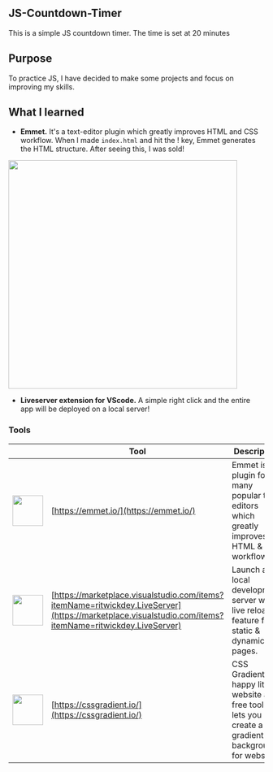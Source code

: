 ## JS-Countdown-Timer

This is a simple JS countdown timer.  The time is set at 20 minutes

## Purpose

To practice JS, I have decided to make some projects and focus on improving my skills.

## What I learned

- **Emmet.**  It's a text-editor plugin which greatly improves HTML and CSS workflow.  When I made `index.html` and hit the ! key, Emmet generates the HTML structure.  After seeing this, I was sold!

<img src = https://miro.medium.com/max/764/1*wgJno5JeA8C6HqiMUd7Uig.png height="auto" width="450">

- **Liveserver extension for VScode.**  A simple right click and the entire app will be deployed on a local server!

### Tools

|       | Tool                                                               | Description                                                                  |
| :---: | ------------------------------------------------------------------ | ---------------------------------------------------------------------- |
| <img src="https://emmet.io/-/4076541266/i/logo.svg" height="auto" width="60"> | [https://emmet.io/](https://emmet.io/) | Emmet is a plugin for many popular text editors which greatly improves HTML & CSS workflow      
| <img src="https://ritwickdey.gallerycdn.vsassets.io/extensions/ritwickdey/liveserver/5.6.1/1555497731217/Microsoft.VisualStudio.Services.Icons.Default" height="auto" width="60"> | [https://marketplace.visualstudio.com/items?itemName=ritwickdey.LiveServer](https://marketplace.visualstudio.com/items?itemName=ritwickdey.LiveServer) | Launch a local development server with live reload feature for static & dynamic pages.
| <img src="https://cssgradient.io/images/logo-55c31c59.svg" height="auto" width="60"> | [https://cssgradient.io/](https://cssgradient.io/) | CSS Gradient is a happy little website and free tool that lets you create a gradient background for websites

